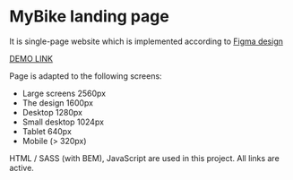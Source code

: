 # MyBike landing page
It is single-page website which is implemented according to [Figma design](https://www.figma.com/file/NZQAIydtHo5QkINyGLHNcq/BIKE-New-Version?node-id=0%3A1)

[DEMO LINK](https://sergik94.github.io/landing-page__my-bike/)

Page is adapted to the following screens:
- Large screens 2560px
- The design 1600px
- Desktop 1280px
- Small desktop 1024px
- Tablet 640px
- Mobile (> 320px)

HTML / SASS (with BEM), JavaScript are used in this project. All links are active.
